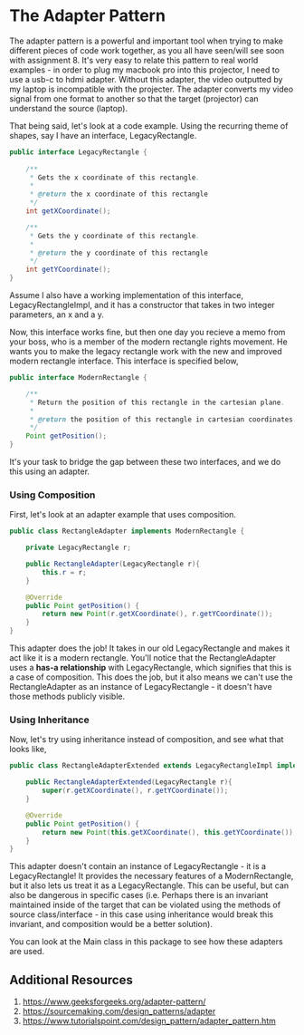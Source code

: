 # The Adapter Pattern

The adapter pattern is a powerful and important tool when trying to make different pieces of code work together, as you all have seen/will see soon with assignment 8. It's very easy to relate this pattern to real world examples - in order to plug my macbook pro into this projector, I need to use a usb-c to hdmi adapter. Without this adapter, the video outputted by my laptop is incompatible with the projecter. The adapter converts my video signal from one format to another so that the target (projector) can understand the source (laptop). 

That being said, let's look at a code example. Using the recurring theme of shapes, say I have an interface, LegacyRectangle. 

```java
public interface LegacyRectangle {
    
    /**
     * Gets the x coordinate of this rectangle.
     * 
     * @return the x coordinate of this rectangle
     */
    int getXCoordinate();

    /**
     * Gets the y coordinate of this rectangle.
     * 
     * @return the y coordinate of this rectangle
     */
    int getYCoordinate();
}
```

Assume I also have a working implementation of this interface, LegacyRectangleImpl, and it has a constructor that takes in two integer parameters, an x and a y. 

Now, this interface works fine, but then one day you recieve a memo from your boss, who is a member of the modern rectangle rights movement. He wants you to make the legacy rectangle work with the new and improved modern rectangle interface. This interface is specified below,
```java
public interface ModernRectangle {

    /**
     * Return the position of this rectangle in the cartesian plane.
     *
     * @return the position of this rectangle in cartesian coordinates.
     */
    Point getPosition();
}
```

It's your task to bridge the gap between these two interfaces, and we do this using an adapter.

### Using Composition
First, let's look at an adapter example that uses composition.

```java
public class RectangleAdapter implements ModernRectangle {

    private LegacyRectangle r;

    public RectangleAdapter(LegacyRectangle r){
        this.r = r;
    }

    @Override
    public Point getPosition() {
        return new Point(r.getXCoordinate(), r.getYCoordinate());
    }
}
```

This adapter does the job! It takes in our old LegacyRectangle and makes it act like it is a modern rectangle. You'll notice that the RectangleAdapter uses a **has-a relationship** with LegacyRectangle, which signifies that this is a case of composition. This does the job, but it also means we can't use the RectangleAdapter as an instance of LegacyRectangle - it doesn't have those methods publicly visible.

### Using Inheritance

Now, let's try using inheritance instead of composition, and see what that looks like,
```java
public class RectangleAdapterExtended extends LegacyRectangleImpl implements ModernRectangle {

    public RectangleAdapterExtended(LegacyRectangle r){
        super(r.getXCoordinate(), r.getYCoordinate());
    }

    @Override
    public Point getPosition() {
        return new Point(this.getXCoordinate(), this.getYCoordinate());
    }
}
```

This adapter doesn't contain an instance of LegacyRectangle - it is a LegacyRectangle! It provides the necessary features of a ModernRectangle, but it also lets us treat it as a LegacyRectangle. This can be useful, but can also be dangerous in specific cases (i.e. Perhaps there is an invariant maintained inside of the target that can be violated using the methods of source class/interface - in this case using inheritance would break this invariant, and composition would be a better solution).

You can look at the Main class in this package to see how these adapters are used. 

## Additional Resources
1. https://www.geeksforgeeks.org/adapter-pattern/
2. https://sourcemaking.com/design_patterns/adapter
3. https://www.tutorialspoint.com/design_pattern/adapter_pattern.htm